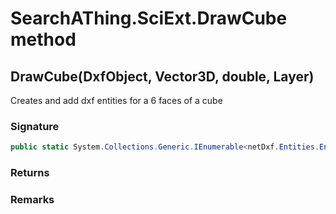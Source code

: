 # SearchAThing.SciExt.DrawCube method
## DrawCube(DxfObject, Vector3D, double, Layer)
Creates and add dxf entities for a 6 faces of a cube

### Signature
```csharp
public static System.Collections.Generic.IEnumerable<netDxf.Entities.EntityObject> DrawCube(DxfObject dxfObj, Vector3D center, double L, Layer layer = null)
```
### Returns

### Remarks

